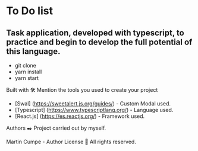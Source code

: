 # To Do list
## Task application, developed with typescript, to practice and begin to develop the full potential of this language.


* git clone
* yarn install
* yarn start

Built with 🛠️
Mention the tools you used to create your project

- [Swal] (https://sweetalert.js.org/guides/) - Custom Modal used.
- [Typescript] (https://www.typescriptlang.org/) - Language used.
- [React.js] (https://es.reactjs.org/) - Framework used.

Authors ✒️
Project carried out by myself.

Martin Cumpe - Author
License 📄
All rights reserved.

